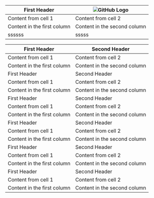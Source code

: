 First Header | ![GitHub Logo](/resume/logo.png)
------------ | -------------
Content from cell 1 | Content from cell 2
Content in the first column | Content in the second column
ssssss | sssss

First Header | Second Header
------------ | -------------
Content from cell 1 | Content from cell 2
Content in the first column | Content in the second column
First Header | Second Header
Content from cell 1 | Content from cell 2
Content in the first column | Content in the second column
First Header | Second Header
Content from cell 1 | Content from cell 2
Content in the first column | Content in the second column
First Header | Second Header
Content from cell 1 | Content from cell 2
Content in the first column | Content in the second column
First Header | Second Header
Content from cell 1 | Content from cell 2
Content in the first column | Content in the second column
First Header | Second Header
Content from cell 1 | Content from cell 2
Content in the first column | Content in the second column
